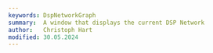 ```yaml
---
keywords: DspNetworkGraph
summary:  A window that displays the current DSP Network
author:   Christoph Hart
modified: 30.05.2024
---
```

